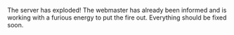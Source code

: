 <!--
.. title: This is somewhat embarrassing, isn’t it?
.. slug: 50x
.. date: 2012-10-17 06:35:21
.. tags:
.. link:
.. description:
-->

The server has exploded! The webmaster has already been informed and is working
with a furious energy to put the fire out. Everything should be fixed soon. 
